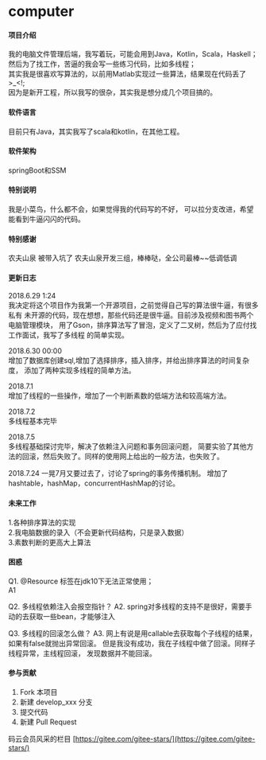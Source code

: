 # computer

#### 项目介绍
我的电脑文件管理后端，我写着玩，可能会用到Java，Kotlin，Scala，Haskell；   
然后为了找工作，苦逼的我会写一些练习代码，比如多线程；   
其实我是很喜欢写算法的，以前用Matlab实现过一些算法，结果现在代码丢了>_<!;   
因为是新开工程，所以我写的很杂，其实我是想分成几个项目搞的。   

#### 软件语言
目前只有Java，其实我写了scala和kotlin，在其他工程。

#### 软件架构
springBoot和SSM 

#### 特别说明
我是小菜鸟，什么都不会，如果觉得我的代码写的不好，
可以拉分支改进，希望能看到牛逼闪闪的代码。

#### 特别感谢
农夫山泉 被带入坑了
农夫山泉开发三组，棒棒哒，全公司最棒~~低调低调

#### 更新日志
2018.6.29  1:24  
我决定将这个项目作为我第一个开源项目，之前觉得自己写的算法很牛逼，有很多私有
未开源的代码，现在想想，那些代码还是很牛逼。目前涉及视频和图书两个电脑管理模块，
用了Gson，排序算法写了冒泡，定义了二叉树，然后为了应付找工作面试，我写了多线程
的简单实现。
          
2018.6.30 00:00   
增加了数据库创建sql,增加了选择排序，插入排序，并给出排序算法的时间复杂度，
添加了两种实现多线程的简单方法。 

2018.7.1  
增加了线程的一些操作，增加了一个判断素数的低端方法和较高端方法。

2018.7.2   
多线程基本完毕

2018.7.5   
多线程基础探讨完毕，解决了依赖注入问题和事务回滚问题，
简要实验了其他方法的回滚，然后失败了。同样的使用网上给出的一般方法，也失败了。

2018.7.24
一晃7月又要过去了，讨论了spring的事务传播机制。
增加了hashtable，hashMap，concurrentHashMap的讨论。

#### 未来工作  
1.各种排序算法的实现     
2.我电脑数据的录入（不会更新代码结构，只是录入数据）  
3.素数判断的更高大上算法  

#### 困惑
Q1. @Resource 标签在jdk10下无法正常使用；  
A1 

Q2. 多线程依赖注入会报空指针？
A2. spring对多线程的支持不是很好，需要手动的去获取一些bean，才能够注入

Q3. 多线程的回滚怎么做？
A3. 网上有说是用callable去获取每个子线程的结果，如果有false就抛出异常回滚。
    但是我没有成功，我在子线程中做了回滚。同样子线程异常，主线程回滚，
    发现数据并不能回滚。

#### 参与贡献

1. Fork 本项目
2. 新建 develop_xxx 分支
3. 提交代码
4. 新建 Pull Request

码云会员风采的栏目 [https://gitee.com/gitee-stars/](https://gitee.com/gitee-stars/)
